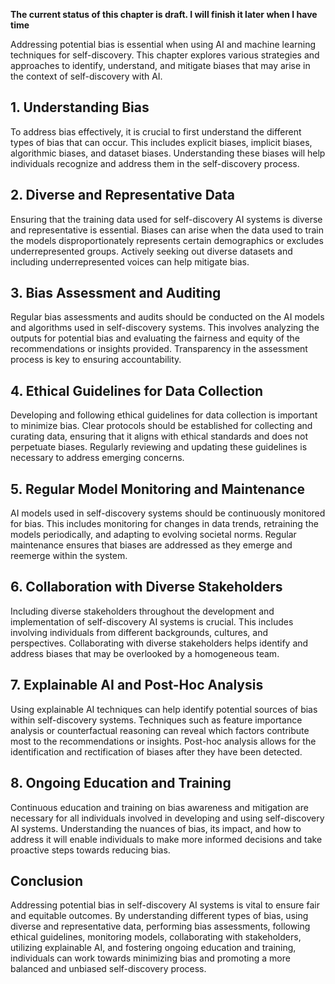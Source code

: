 **The current status of this chapter is draft. I will finish it later when I have time**

Addressing potential bias is essential when using AI and machine learning techniques for self-discovery. This chapter explores various strategies and approaches to identify, understand, and mitigate biases that may arise in the context of self-discovery with AI.

**1. Understanding Bias**
-------------------------

To address bias effectively, it is crucial to first understand the different types of bias that can occur. This includes explicit biases, implicit biases, algorithmic biases, and dataset biases. Understanding these biases will help individuals recognize and address them in the self-discovery process.

**2. Diverse and Representative Data**
--------------------------------------

Ensuring that the training data used for self-discovery AI systems is diverse and representative is essential. Biases can arise when the data used to train the models disproportionately represents certain demographics or excludes underrepresented groups. Actively seeking out diverse datasets and including underrepresented voices can help mitigate bias.

**3. Bias Assessment and Auditing**
-----------------------------------

Regular bias assessments and audits should be conducted on the AI models and algorithms used in self-discovery systems. This involves analyzing the outputs for potential bias and evaluating the fairness and equity of the recommendations or insights provided. Transparency in the assessment process is key to ensuring accountability.

**4. Ethical Guidelines for Data Collection**
---------------------------------------------

Developing and following ethical guidelines for data collection is important to minimize bias. Clear protocols should be established for collecting and curating data, ensuring that it aligns with ethical standards and does not perpetuate biases. Regularly reviewing and updating these guidelines is necessary to address emerging concerns.

**5. Regular Model Monitoring and Maintenance**
-----------------------------------------------

AI models used in self-discovery systems should be continuously monitored for bias. This includes monitoring for changes in data trends, retraining the models periodically, and adapting to evolving societal norms. Regular maintenance ensures that biases are addressed as they emerge and reemerge within the system.

**6. Collaboration with Diverse Stakeholders**
----------------------------------------------

Including diverse stakeholders throughout the development and implementation of self-discovery AI systems is crucial. This includes involving individuals from different backgrounds, cultures, and perspectives. Collaborating with diverse stakeholders helps identify and address biases that may be overlooked by a homogeneous team.

**7. Explainable AI and Post-Hoc Analysis**
-------------------------------------------

Using explainable AI techniques can help identify potential sources of bias within self-discovery systems. Techniques such as feature importance analysis or counterfactual reasoning can reveal which factors contribute most to the recommendations or insights. Post-hoc analysis allows for the identification and rectification of biases after they have been detected.

**8. Ongoing Education and Training**
-------------------------------------

Continuous education and training on bias awareness and mitigation are necessary for all individuals involved in developing and using self-discovery AI systems. Understanding the nuances of bias, its impact, and how to address it will enable individuals to make more informed decisions and take proactive steps towards reducing bias.

**Conclusion**
--------------

Addressing potential bias in self-discovery AI systems is vital to ensure fair and equitable outcomes. By understanding different types of bias, using diverse and representative data, performing bias assessments, following ethical guidelines, monitoring models, collaborating with stakeholders, utilizing explainable AI, and fostering ongoing education and training, individuals can work towards minimizing bias and promoting a more balanced and unbiased self-discovery process.
